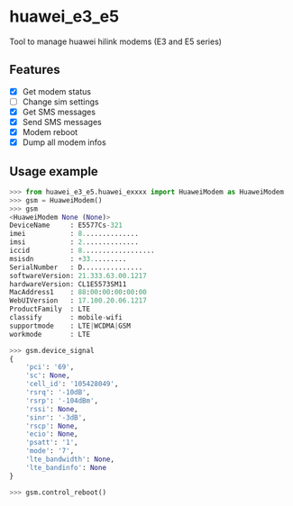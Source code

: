 # huawei_e3_e5
Tool to manage huawei hilink modems (E3 and E5 series)


## Features

- [x] Get modem status
- [ ] Change sim settings
- [x] Get SMS messages
- [x] Send SMS messages
- [x] Modem reboot
- [x] Dump all modem infos

## Usage example

```python
>>> from huawei_e3_e5.huawei_exxxx import HuaweiModem as HuaweiModem
>>> gsm = HuaweiModem()
>>> gsm
<HuaweiModem None (None)>
DeviceName     : E5577Cs-321
imei           : 8..............
imsi           : 2..............
iccid          : 8..................
msisdn         : +33.........
SerialNumber   : D...............
softwareVersion: 21.333.63.00.1217
hardwareVersion: CL1E5573SM11
MacAddress1    : 88:00:00:00:00:00
WebUIVersion   : 17.100.20.06.1217
ProductFamily  : LTE
classify       : mobile-wifi
supportmode    : LTE|WCDMA|GSM
workmode       : LTE

>>> gsm.device_signal
{
    'pci': '69',
    'sc': None,
    'cell_id': '105428049',
    'rsrq': '-10dB',
    'rsrp': '-104dBm',
    'rssi': None,
    'sinr': '-3dB',
    'rscp': None,
    'ecio': None,
    'psatt': '1',
    'mode': '7',
    'lte_bandwidth': None,
    'lte_bandinfo': None
}

>>> gsm.control_reboot()
```
